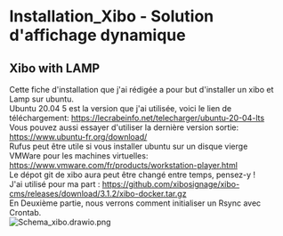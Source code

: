 # Installation_Xibo - Solution d'affichage dynamique 
## Xibo with LAMP 
Cette fiche d'installation que j'ai rédigée a pour but d'installer un xibo et Lamp sur ubuntu.<br>
Ubuntu 20.04 5 est la version que j'ai utilisée, voici le lien de téléchargement: https://lecrabeinfo.net/telecharger/ubuntu-20-04-lts<br>
Vous pouvez aussi essayer d'utiliser la dernière version sortie: https://www.ubuntu-fr.org/download/ <br>
Rufus peut être utile si vous installer ubuntu sur un disque vierge<br>
VMWare pour les machines virtuelles: https://www.vmware.com/fr/products/workstation-player.html<br>
Le dépot git de xibo aura peut être changé entre temps, pensez-y ! <br>
J'ai utilisé pour ma part : https://github.com/xibosignage/xibo-cms/releases/download/3.1.2/xibo-docker.tar.gz<br>
En Deuxième partie, nous verrons comment initialiser un Rsync avec Crontab.<br>
![Schema_xibo.drawio.png](https://github.com/Kirua6/Installation_Xibo/Schema_xibo.drawio.png)
